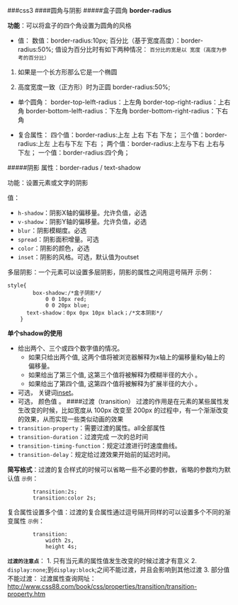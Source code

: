 ###css3
####圆角与阴影
#####盒子圆角
**border-radius**

**功能**：可以将盒子的四个角设置为圆角的风格

* 值：
    数值：border-radius:10px;
    百分比（基于宽度高度）：border-radius:50%;
值设为百分比时有如下两种情况：
`百分比的宽是以 宽度（高度为参考的百分比）`
1. 如果是一个长方形那么它是一个椭圆

2. 高度宽度一致（正方形）时为正圆
border-radius:50%;

* 单个圆角：
    border-top-lelft-radius：上左角
    border-top-right-radius：上右角
    border-bottom-lelft-radius：下左角
    border-bottom-right-radius：下右角

* 复合属性：
    四个值：border-radius:上左 上右 下右 下左；
    三个值：border-radius:上左 上右与下左 下右 ；
    两个值：border-radius:上左与下右 上右与下左；
    一个值：border-radius:四个角；

#####阴影
属性：border-radus /  text-shadow

功能：设置元素或文字的阴影

值：
* `h-shadow`：阴影X轴的偏移量。允许负值，必选
* `v-shadow`：阴影Y轴的偏移量。允许负值，必选
* `blur`：阴影模糊度。必选
* `spread`：阴影面积增量。可选
* `color`：阴影的颜色，必选
* `inset`：阴影的风格。可选，默认值为outset

多层阴影：一个元素可以设置多层阴影，阴影的属性之间用逗号隔开
    示例：
```
style{
        box-shadow:/*盒子阴影*/
            0 0 10px red;
            0 0 20px blue;
      text-shadow：0px 0px 10px black；/*文本阴影*/
    }
```

**单个shadow的使用**
*   给出两个、三个或四个数字值的情况。
    *   如果只给出两个值, 这两个值将被浏览器解释为x轴上的偏移量[<offset-x>](https://developer.mozilla.org/zh-CN/docs/Web/CSS/box-shadow#%3Coffset-x%3E%20%3Coffset-y%3E)和y轴上的偏移量[<offset-y>](https://developer.mozilla.org/zh-CN/docs/Web/CSS/box-shadow#%3Coffset-x%3E%20%3Coffset-y%3E)。
    *   如果给出了第三个值, 这第三个值将被解释为模糊半径的大小 [<blur-radius>](https://developer.mozilla.org/zh-CN/docs/Web/CSS/box-shadow#%3Cblur-radius%3E)。
    *   如果给出了第四个值, 这第四个值将被解释为扩展半径的大小 [<spread-radius>](https://developer.mozilla.org/zh-CN/docs/Web/CSS/box-shadow#%3Cspread-radius%3E)。
*   可选， 关键词[inset](https://developer.mozilla.org/zh-CN/docs/Web/CSS/box-shadow#inset)。
*   可选， 颜色值 [<color>](https://developer.mozilla.org/zh-CN/docs/Web/CSS/box-shadow#%3Ccolor%3E)。
####过渡（transition）
过渡的作用是在元素的某些属性发生改变的时候，比如宽度从 100px 改变至 200px 的过程中，有一个渐渐改变的效果，从而实现一些类似动画的效果
* `transition-property`：需要过渡的属性。all全部属性
* `transition-duration`：过渡完成 一次的总时间
* `transition-timing-function`：规定过渡进行时速度曲线。
* `transition-delay`：规定给过渡效果开始前的延迟时间。

**简写格式**：过渡的复合样式的时候可以省略一些不必要的参数，省略的参数均为默认值
    `示例`：
```
        transition:2s; 
        transition:color 2s;
```
复合属性设置多个值：过渡的复合属性通过逗号隔开同样的可以设置多个不同的渐变属性
    `示例`：
```
        transition:
            width 2s,
            height 4s;
```
**`过渡的注意点`**：
    1. 只有当元素的属性值发生改变的时候过渡才有意义
    2. `display:none`;到`display:block`;之间不能过渡，并且会影响到其他过渡
    3. 部分值不能过渡：
        过渡属性查询网址：http://www.css88.com/book/css/properties/transition/transition-property.htm
